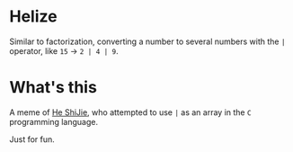 # Helize

Similar to factorization, converting a number to several numbers with the `|` operator, like `15` -> `2 | 4 | 9`.

# What's this

A meme of [He ShiJie](https://www.bilibili.com/video/BV1W14y1b7Mq/), who attempted to use `|` as an array in the `C` programming language.

Just for fun.
